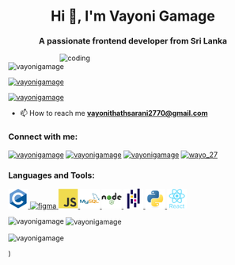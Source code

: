 
<h1 align="center">Hi 👋, I'm Vayoni Gamage</h1>
<h3 align="center">A passionate frontend developer from Sri Lanka</h3>
<img align="right"alt="coding" width="400" src="https://tenor.com/en-GB/view/coding-gif-4706460855862906629"> 

<p align="left"> <img src="https://komarev.com/ghpvc/?username=vayonigamage&label=Profile%20views&color=0e75b6&style=flat" alt="vayonigamage" /> </p>

<p align="left"> <a href="https://github.com/ryo-ma/github-profile-trophy"><img src="https://github-profile-trophy.vercel.app/?username=vayonigamage" alt="vayonigamage" /></a> </p>

<p align="left"> <a href="https://twitter.com/vayonigamage" target="blank"><img src="https://img.shields.io/twitter/follow/vayonigamage?logo=twitter&style=for-the-badge" alt="vayonigamage" /></a> </p>

- 📫 How to reach me **vayonithathsarani2770@gmail.com**

<h3 align="left">Connect with me:</h3>
<p align="left">
<a href="https://twitter.com/vayonigamage" target="blank"><img align="center" src="https://raw.githubusercontent.com/rahuldkjain/github-profile-readme-generator/master/src/images/icons/Social/twitter.svg" alt="vayonigamage" height="30" width="40" /></a>
<a href="https://linkedin.com/in/vayonigamage" target="blank"><img align="center" src="https://raw.githubusercontent.com/rahuldkjain/github-profile-readme-generator/master/src/images/icons/Social/linked-in-alt.svg" alt="vayonigamage" height="30" width="40" /></a>
<a href="https://fb.com/vayonigamage" target="blank"><img align="center" src="https://raw.githubusercontent.com/rahuldkjain/github-profile-readme-generator/master/src/images/icons/Social/facebook.svg" alt="vayonigamage" height="30" width="40" /></a>
<a href="https://instagram.com/wayo_27" target="blank"><img align="center" src="https://raw.githubusercontent.com/rahuldkjain/github-profile-readme-generator/master/src/images/icons/Social/instagram.svg" alt="wayo_27" height="30" width="40" /></a>
</p>

<h3 align="left">Languages and Tools:</h3>
<p align="left"> <a href="https://www.cprogramming.com/" target="_blank" rel="noreferrer"> <img src="https://raw.githubusercontent.com/devicons/devicon/master/icons/c/c-original.svg" alt="c" width="40" height="40"/> </a> <a href="https://www.figma.com/" target="_blank" rel="noreferrer"> <img src="https://www.vectorlogo.zone/logos/figma/figma-icon.svg" alt="figma" width="40" height="40"/> </a> <a href="https://developer.mozilla.org/en-US/docs/Web/JavaScript" target="_blank" rel="noreferrer"> <img src="https://raw.githubusercontent.com/devicons/devicon/master/icons/javascript/javascript-original.svg" alt="javascript" width="40" height="40"/> </a> <a href="https://www.mysql.com/" target="_blank" rel="noreferrer"> <img src="https://raw.githubusercontent.com/devicons/devicon/master/icons/mysql/mysql-original-wordmark.svg" alt="mysql" width="40" height="40"/> </a> <a href="https://nodejs.org" target="_blank" rel="noreferrer"> <img src="https://raw.githubusercontent.com/devicons/devicon/master/icons/nodejs/nodejs-original-wordmark.svg" alt="nodejs" width="40" height="40"/> </a> <a href="https://pandas.pydata.org/" target="_blank" rel="noreferrer"> <img src="https://raw.githubusercontent.com/devicons/devicon/2ae2a900d2f041da66e950e4d48052658d850630/icons/pandas/pandas-original.svg" alt="pandas" width="40" height="40"/> </a> <a href="https://www.python.org" target="_blank" rel="noreferrer"> <img src="https://raw.githubusercontent.com/devicons/devicon/master/icons/python/python-original.svg" alt="python" width="40" height="40"/> </a> <a href="https://reactjs.org/" target="_blank" rel="noreferrer"> <img src="https://raw.githubusercontent.com/devicons/devicon/master/icons/react/react-original-wordmark.svg" alt="react" width="40" height="40"/> </a> </p>

<p><img align="left" src="https://github-readme-stats.vercel.app/api/top-langs?username=vayonigamage&show_icons=true&locale=en&layout=compact" alt="vayonigamage" /></p>

<p>&nbsp;<img align="center" src="https://github-readme-stats.vercel.app/api?username=vayonigamage&show_icons=true&locale=en" alt="vayonigamage" /></p>

<p><img align="center" src="https://github-readme-streak-stats.herokuapp.com/?user=vayonigamage&" alt="vayonigamage" /></p>
)
